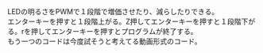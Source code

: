 LEDの明るさをPWMで１段階で増価させたり、減らしたりできる。<br>
エンターキーを押すと１段階上がる。Z押してエンターキーを押すと１段階下がる。rを押してエンターキーを押すとプログラムが終了する。<br>
もう一つのコードは今度試そうと考えてる動画形式のコード。
